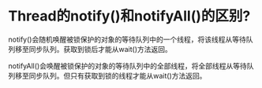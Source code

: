 # Thread的notify()和notifyAll()的区别?

notify()会随机唤醒被锁保护的对象的等待队列中的一个线程，将该线程从等待队列移至同步队列。获取到锁后才能从wait()方法返回。

notifyAll()会唤醒被锁保护的对象的等待队列中的全部线程，将全部线程从等待队列移至同步队列。但只有获取到锁的线程才能从wait()方法返回。